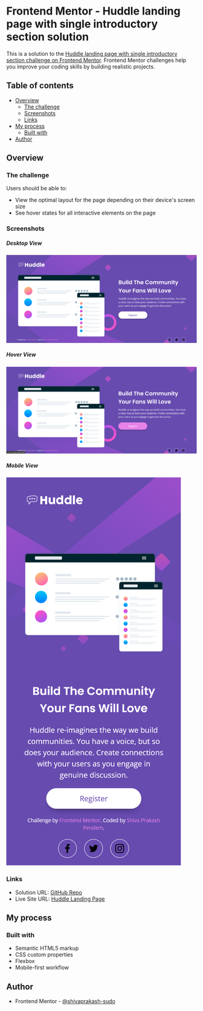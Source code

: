 # Frontend Mentor - Huddle landing page with single introductory section solution

This is a solution to the [Huddle landing page with single introductory section challenge on Frontend Mentor](https://www.frontendmentor.io/challenges/huddle-landing-page-with-a-single-introductory-section-B_2Wvxgi0). Frontend Mentor challenges help you improve your coding skills by building realistic projects.

## Table of contents

- [Overview](#overview)
  - [The challenge](#the-challenge)
  - [Screenshots](#screenshots)
  - [Links](#links)
- [My process](#my-process)
  - [Built with](#built-with)
- [Author](#author)

## Overview

### The challenge

Users should be able to:

- View the optimal layout for the page depending on their device's screen size
- See hover states for all interactive elements on the page

### Screenshots

##### Desktop View

![Desktop View](./images/screenshots/desktop-view.png)

##### Hover View

![Hover View](./images/screenshots/hover-view.png)

##### Mobile View

![Mobile View](./images/screenshots/mobile-view.png)

### Links

- Solution URL: [GitHub Repo](https://github.com/shivaprakash-sudo/huddle-landing-page)
- Live Site URL: [Huddle Landing Page](https://shivaprakash-sudo.github.io/huddle-landing-page)

## My process

### Built with

- Semantic HTML5 markup
- CSS custom properties
- Flexbox
- Mobile-first workflow

## Author

- Frontend Mentor - [@shivaprakash-sudo](https://www.frontendmentor.io/profile/shivaprakash-sudo)

